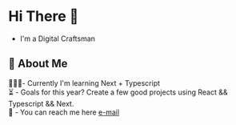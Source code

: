 # Hi There 👋

- I'm a Digital Craftsman

## 👀 About Me

 👨🏻‍💻- Currently I'm learning Next + Typescript  
 ⏳ - Goals for this year? Create a few good projects using React && Typescript && Next.  
 📧 - You can reach me here [e-mail](mailto:mateusz4k@outlook.com)

